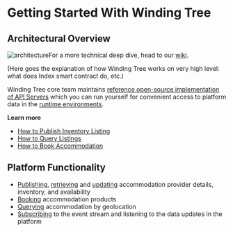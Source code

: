 # Getting Started With Winding Tree

## Architectural Overview

![architecture](assets/architecture.png)For a more technical deep dive, head to our [wiki](https://github.com/windingtree/wiki).

(Here goes the explanation of how Winding Tree works on very high level: what does Index smart contract do, etc.)

Winding Tree core team maintains [reference open-source implementation of API Servers](/tooling.md) which you can run yourself for convenient access to platform data in the [runtime environments](/tutorials/how-to-pick-environment.md).

**Learn more**

* [How to Publish Inventory Listing](/tutorials/how-to-publish-inventory.md)
* [How to Query Listings](/tutorials/how-to-retrieve-inventory.md)
* [How to Book Accommodation](/tutorials/how-to-book-a-stay.md)

## Platform Functionality

* <a href="/apis/wt-write-api.html#/default/post_hotels" target="_blank">Publishing</a>,
<a href="/apis/wt-read-api.html#/default/get_hotels__hotelId_" target="_blank">retrieving</a>
and <a href="/apis/wt-write-api.html#/default/patch_hotels__hotelAddress_" target="_blank">updating</a>
accommodation provider details, inventory, and availability
* <a href="/apis/wt-booking-api.html#/default/post_booking" target="_blank">Booking</a> accommodation products
* <a href="/apis/wt-search-api.html#/default/get_hotels" target="_blank">Querying</a> accommodation by geolocation
* <a href="apis/wt-notification-api.html#/default/post_subscriptions" target="_blank">Subscribing</a> to the event stream and listening to the data updates in the platform
